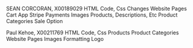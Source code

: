 SEAN CORCORAN, X00189029
HTML Code, Css Changes
Website Pages
Cart App
Stripe Payments
Images
Products, Descriptions, Etc
Product Categories
Sale Option


Paul Kehoe, X00211769
HTML Code, Css
Products
Product Categories
Website Pages
Images
Formatting
Logo